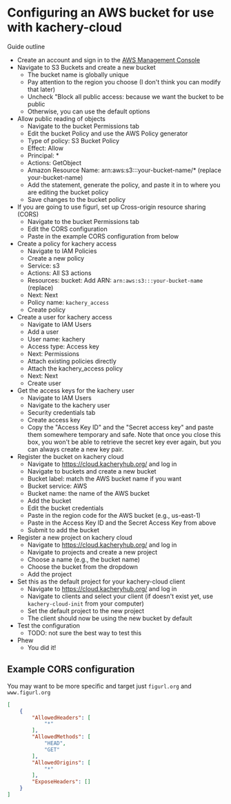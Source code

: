 # Configuring an AWS bucket for use with kachery-cloud

Guide outline

* Create an account and sign in to the [AWS Management Console](https://aws.amazon.com/console/)
* Navigate to S3 Buckets and create a new bucket
    - The bucket name is globally unique
    - Pay attention to the region you choose (I don't think you can modify that later)
    - Uncheck "Block all public access: because we want the bucket to be public
    - Otherwise, you can use the default options
* Allow public reading of objects
    - Navigate to the bucket Permissions tab
    - Edit the bucket Policy and use the AWS Policy generator
    - Type of policy: S3 Bucket Policy
    - Effect: Allow
    - Principal: *
    - Actions: GetObject
    - Amazon Resource Name: arn:aws:s3:::your-bucket-name/* (replace your-bucket-name)
    - Add the statement, generate the policy, and paste it in to where you are editing the bucket policy
    - Save changes to the bucket policy
* If you are going to use figurl, set up Cross-origin resource sharing (CORS)
    - Navigate to the bucket Permissions tab
    - Edit the CORS configuration
    - Paste in the example CORS configuration from below
* Create a policy for kachery access
    - Navigate to IAM Policies
    - Create a new policy
    - Service: s3
    - Actions: All S3 actions
    - Resources: bucket: Add ARN: `arn:aws:s3:::your-bucket-name` (replace)
    - Next: Next
    - Policy name: `kachery_access`
    - Create policy
* Create a user for kachery access
    - Navigate to IAM Users
    - Add a user
    - User name: kachery
    - Access type: Access key
    - Next: Permissions
    - Attach existing policies directly
    - Attach the kachery_access policy
    - Next: Next
    - Create user
* Get the access keys for the kachery user
    - Navigate to IAM Users
    - Navigate to the kachery user
    - Security credentials tab
    - Create access key
    - Copy the "Access Key ID" and the "Secret access key" and paste them somewhere temporary and safe. Note that once you close this box, you won't be able to retrieve the secret key ever again, but you can always create a new key pair.
* Register the bucket on kachery cloud
    - Navigate to https://cloud.kacheryhub.org/ and log in
    - Navigate to buckets and create a new bucket
    - Bucket label: match the AWS bucket name if you want
    - Bucket service: AWS
    - Bucket name: the name of the AWS bucket
    - Add the bucket
    - Edit the bucket credentials
    - Paste in the region code for the AWS bucket (e.g., us-east-1)
    - Paste in the Access Key ID and the Secret Access Key from above
    - Submit to add the bucket
* Register a new project on kachery cloud
    - Navigate to https://cloud.kacheryhub.org/ and log in
    - Navigate to projects and create a new project
    - Choose a name (e.g., the bucket name)
    - Choose the bucket from the dropdown
    - Add the project
* Set this as the default project for your kachery-cloud client
    - Navigate to https://cloud.kacheryhub.org/ and log in
    - Navigate to clients and select your client (if doesn't exist yet, use `kachery-cloud-init` from your computer)
    - Set the default project to the new project
    - The client should now be using the new bucket by default
* Test the configuration
    - TODO: not sure the best way to test this
* Phew
    - You did it!

## Example CORS configuration
You may want to be more specific and target just `figurl.org` and `www.figurl.org`

```json
[
    {
        "AllowedHeaders": [
            "*"
        ],
        "AllowedMethods": [
            "HEAD",
            "GET"
        ],
        "AllowedOrigins": [
            "*"
        ],
        "ExposeHeaders": []
    }
]
```
